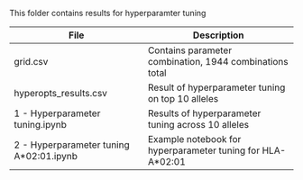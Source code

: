 This folder contains results for hyperparamter tuning

| File | Description |
| ----------- | ----------- |
| grid.csv | Contains parameter combination, 1944 combinations total |
| hyperopts_results.csv | Result of hyperparameter tuning on top 10 alleles | 
| 1 - Hyperparameter tuning.ipynb | Results of hyperparameter tuning across 10 alleles | 
| 2 - Hyperparameter tuning A*02:01.ipynb | Example notebook for hyperparameter tuning for HLA-A*02:01| 
